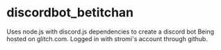 # discordbot_betitchan
Uses node.js with discord.js dependencies to create a discord bot
Being hosted on glitch.com. Logged in with stromi's account through github.
